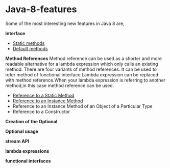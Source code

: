 # Java-8-features

Some of the most interesting new features in Java 8 are,


**Interface**

   * [Static methods](https://github.com/RajasekarSribalan/Java-8-features/blob/master/1_Interface_features.md)
   * [Default methods](https://github.com/RajasekarSribalan/Java-8-features/blob/master/1_Interface_features.md)
   
**Method References** 
	Method reference can be used as a shorter and more readable alternative for a lambda expression which only calls an existing method. There are four variants of method references. It can be used to refer method of functional interface.Lambda expression can be replaced with method reference.When your lambda expression is referring to another method,in this case method reference can be used.
    
   * [Reference to a Static Method](https://github.com/RajasekarSribalan/Java-8-features/blob/master/Method%20reference/Reference%20to%20a%20Static%20Method.md)
   * [Reference to an Instance Method](https://github.com/RajasekarSribalan/Java-8-features/blob/master/Method%20reference/Reference%20to%20a%20Instance%20Method.md)
   * Reference to an Instance Method of an Object of a Particular Type
   * Reference to a Constructor
   
**Creation of the Optional<T>**
	
**Optional<T> usage**
	
**stream API**

**lambda expressions**

**functional interfaces**
